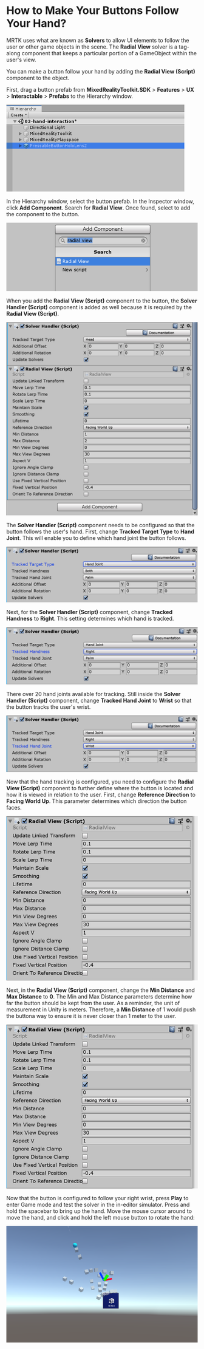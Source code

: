 # How to Make Your Buttons Follow Your Hand?

MRTK uses what are known as **Solvers** to allow UI elements to follow the user or other game objects in the scene. The **Radial View** solver is a tag-along component that keeps a particular portion of a GameObject within the user's view.

You can make a button follow your hand by adding the **Radial View (Script)** component to the object. 

First, drag a button prefab from **MixedRealityToolkit.SDK** > **Features** > **UX** > **Interactable** > **Prefabs** to the Hierarchy window.

![Drag button prefab to Hierarchy Window](../../../.gitbook/assets/how_to_make_your_buttons_follow_your_hand/drag_button_to_hierarchy.PNG)

In the Hierarchy window, select the button prefab. In the Inspector window, click **Add Component**. Search for **Radial View**. Once found, select to add the component to the button.

![Add Radial View (Script) Component](../../../.gitbook/assets/how_to_make_your_buttons_follow_your_hand/radial_view_script.PNG)

When you add the **Radial View (Script)** component to the button, the **Solver Handler (Script)** component is added as well because it is required by the **Radial View (Script)**.

![Solver Handler (Script) Component](../../../.gitbook/assets/how_to_make_your_buttons_follow_your_hand/solver_script.PNG)

The **Solver Handler (Script)** component needs to be configured so that the button follows the user's hand. First, change **Tracked Target Type** to **Hand Joint**. This will enable you to define which hand joint the button follows.

![Change Tracked Target Type to Hand Joint](../../../.gitbook/assets/how_to_make_your_buttons_follow_your_hand/tracked_target_type.PNG)

Next, for the **Solver Handler (Script)** component, change **Tracked Handness** to **Right**. This setting determines which hand is tracked.

![Change Handness to Right](../../../.gitbook/assets/how_to_make_your_buttons_follow_your_hand/track_handness.PNG)

There over 20 hand joints available for tracking. Still inside the **Solver Handler (Script)** component, change **Tracked Hand Joint** to **Wrist** so that the button tracks the user's wrist.

![Change Tracked Hand Joint to Wrist](../../../.gitbook/assets/how_to_make_your_buttons_follow_your_hand/tracked_hand_joint.PNG)

Now that the hand tracking is configured, you need to configure the **Radial View (Script)** component to further define where the button is located and how it is viewed in relation to the user. First, change **Reference Direction** to **Facing World Up**. This parameter determines which direction the button faces.

![Change Reference Direction to Facing World Up](../../../.gitbook/assets/how_to_make_your_buttons_follow_your_hand/reference_direction.PNG)

Next, in the **Radial View (Script)** component, change the **Min Distance** and **Max Distance** to **0**. The Min and Max Distance parameters determine how far the button should be kept from the user. As a reminder, the unit of measurement in Unity is meters. Therefore, a **Min Distance** of 1 would push the buttona way to ensure it is never closer than 1 meter to the user.

![Change Min and Max Distance](../../../.gitbook/assets/how_to_make_your_buttons_follow_your_hand/min_max_distance.PNG)

Now that the button is configured to follow your right wrist, press **Play** to enter Game mode and test the solver in the in-editor simulator. Press and hold the spacebar to bring up the hand. Move the mouse cursor around to move the hand, and click and hold the left mouse button to rotate the hand:

![Use In-Editor Simulator to Test](../../../.gitbook/assets/how_to_make_your_buttons_follow_your_hand/press_play.PNG)
